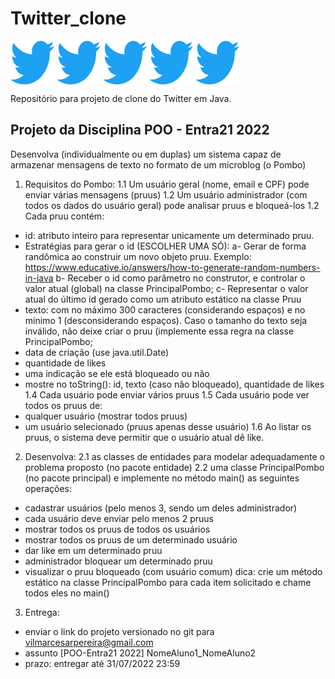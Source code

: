 <div>
<h1>Twitter_clone</h1>

<img align="center" alt="Twitter_clone" height="70" width="70" src="https://raw.githubusercontent.com/devicons/devicon/master/icons/twitter/twitter-original.svg">
 
<img align="center" alt="Twitter_clone" height="70" width="70" src="https://raw.githubusercontent.com/devicons/devicon/master/icons/twitter/twitter-original.svg">
 
<img align="center" alt="Twitter_clone" height="70" width="70" src="https://raw.githubusercontent.com/devicons/devicon/master/icons/twitter/twitter-original.svg">
 
<img align="center" alt="Twitter_clone" height="70" width="70" src="https://raw.githubusercontent.com/devicons/devicon/master/icons/twitter/twitter-original.svg">
 
<img align="center" alt="Twitter_clone" height="70" width="70" src="https://raw.githubusercontent.com/devicons/devicon/master/icons/twitter/twitter-original.svg">
</div>

Repositório para projeto de clone do Twitter em Java.

<h2>Projeto da Disciplina POO - Entra21 2022</h2>

Desenvolva (individualmente ou em duplas) um sistema capaz de armazenar mensagens de
texto no formato de um microblog (o Pombo)

1. Requisitos do Pombo:
1.1 Um usuário geral (nome, email e CPF) pode enviar várias mensagens (pruus)
1.2 Um usuário administrador (com todos os dados do usuário geral) pode analisar pruus e
bloqueá-los
1.2 Cada pruu contém:
- id: atributo inteiro para representar unicamente um determinado pruu.
- Estratégias para gerar o id (ESCOLHER UMA SÓ):
a- Gerar de forma randômica ao construir um novo objeto pruu. Exemplo:
https://www.educative.io/answers/how-to-generate-random-numbers-in-java
b- Receber o id como parâmetro no construtor, e controlar o valor atual
(global) na classe PrincipalPombo;
c- Representar o valor atual do último id gerado como um atributo estático
na classe Pruu
- texto: com no máximo 300 caracteres (considerando espaços) e no mínimo 1
(desconsiderando espaços). Caso o tamanho do texto seja inválido, não deixe criar o
pruu (implemente essa regra na classe PrincipalPombo;
- data de criação (use java.util.Date)
- quantidade de likes
- uma indicação se ele está bloqueado ou não
- mostre no toString(): id, texto (caso não bloqueado), quantidade de likes
1.4 Cada usuário pode enviar vários pruus
1.5 Cada usuário pode ver todos os pruus de:
- qualquer usuário (mostrar todos pruus)
- um usuário selecionado (pruus apenas desse usuário)
1.6 Ao listar os pruus, o sistema deve permitir que o usuário atual dê like.

2. Desenvolva:
2.1 as classes de entidades para modelar adequadamente o problema proposto (no pacote
entidade)
2.2 uma classe PrincipalPombo (no pacote principal) e implemente no método main() as
seguintes operações:
- cadastrar usuários (pelo menos 3, sendo um deles administrador)
- cada usuário deve enviar pelo menos 2 pruus
- mostrar todos os pruus de todos os usuários
- mostrar todos os pruus de um determinado usuário
- dar like em um determinado pruu
- administrador bloquear um determinado pruu
- visualizar o pruu bloqueado (com usuário comum)
dica: crie um método estático na classe PrincipalPombo para cada item solicitado e
chame todos eles no main()

3. Entrega:
- enviar o link do projeto versionado no git para vilmarcesarpereira@gmail.com
- assunto [POO-Entra21 2022] NomeAluno1_NomeAluno2
- prazo: entregar até 31/07/2022 23:59
